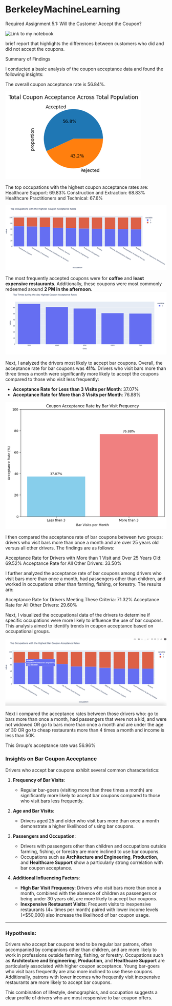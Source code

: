 # BerkeleyMachineLearning

Required Assignment 5.1: Will the Customer Accept the Coupon?

![Link to my notebook](https://github.com/arethasamuel/BerkeleyMachineLearning/blob/main/Module5.ipynb)

brief report that highlights the differences between customers who did and did not accept the coupons.

Summary of Findings

I conducted a basic analysis of the coupon acceptance data and found the following insights:

The overall coupon acceptance rate is 56.84%.

![alt text](https://github.com/arethasamuel/BerkeleyMachineLearning/blob/main/images/totalcouponacceptance.png)

The top occupations with the highest coupon acceptance rates are:
Healthcare Support: 69.83%
Construction and Extraction: 68.83%
Healthcare Practitioners and Technical: 67.6%

![alt text](https://github.com/arethasamuel/BerkeleyMachineLearning/blob/main/images/occupation.png)

The most frequently accepted coupons were for **coffee** and **least expensive restaurants**. Additionally, these coupons were most commonly redeemed around **2 PM in the afternoon**.
![alt text](https://github.com/arethasamuel/BerkeleyMachineLearning/blob/main/images/time.png)

Next, I analyzed the drivers most likely to accept bar coupons. Overall, the acceptance rate for bar coupons was **41%**. Drivers who visit bars more than three times a month were significantly more likely to accept the coupons compared to those who visit less frequently:  

- **Acceptance Rate for Less than 3 Visits per Month**: 37.07%  
- **Acceptance Rate for More than 3 Visits per Month**: 76.88%

![alt text](https://github.com/arethasamuel/BerkeleyMachineLearning/blob/main/images/frequency.png)

I then compared the acceptance rate of bar coupons between two groups: drivers who visit bars more than once a month and are over 25 years old versus all other drivers. The findings are as follows:

Acceptance Rate for Drivers with More than 1 Visit and Over 25 Years Old: 69.52%
Acceptance Rate for All Other Drivers: 33.50%

I further analyzed the acceptance rate of bar coupons among drivers who visit bars more than once a month, had passengers other than children, and worked in occupations other than farming, fishing, or forestry. The results are:

Acceptance Rate for Drivers Meeting These Criteria: 71.32%
Acceptance Rate for All Other Drivers: 29.60%

Next, I visualized the occupational data of the drivers to determine if specific occupations were more likely to influence the use of bar coupons. This analysis aimed to identify trends in coupon acceptance based on occupational groups.

![alt text](https://github.com/arethasamuel/BerkeleyMachineLearning/blob/main/images/occupation2.png)

Next i compared  the acceptance rates between those drivers who:
go to bars more than once a month, had passengers that were not a kid, and were not widowed OR
go to bars more than once a month and are under the age of 30 OR
go to cheap restaurants more than 4 times a month and income is less than 50K.

This Group's acceptance rate was 56.96%

### Insights on Bar Coupon Acceptance

Drivers who accept bar coupons exhibit several common characteristics:

1. **Frequency of Bar Visits**:  
   - Regular bar-goers (visiting more than three times a month) are significantly more likely to accept bar coupons compared to those who visit bars less frequently.

2. **Age and Bar Visits**:  
   - Drivers aged 25 and older who visit bars more than once a month demonstrate a higher likelihood of using bar coupons.

3. **Passengers and Occupation**:  
   - Drivers with passengers other than children and occupations outside farming, fishing, or forestry are more inclined to use bar coupons.  
   - Occupations such as **Architecture and Engineering**, **Production**, and **Healthcare Support** show a particularly strong correlation with bar coupon acceptance.

4. **Additional Influencing Factors**:  
   - **High Bar Visit Frequency**: Drivers who visit bars more than once a month, combined with the absence of children as passengers or being under 30 years old, are more likely to accept bar coupons.  
   - **Inexpensive Restaurant Visits**: Frequent visits to inexpensive restaurants (4+ times per month) paired with lower income levels (<$50,000) also increase the likelihood of bar coupon usage.

---

### Hypothesis:  
Drivers who accept bar coupons tend to be regular bar patrons, often accompanied by companions other than children, and are more likely to work in professions outside farming, fishing, or forestry. Occupations such as **Architecture and Engineering**, **Production**, and **Healthcare Support** are particularly associated with higher coupon acceptance. Young bar-goers who visit bars frequently are also more inclined to use these coupons. Additionally, patrons with lower incomes who frequently visit inexpensive restaurants are more likely to accept bar coupons.  

This combination of lifestyle, demographics, and occupation suggests a clear profile of drivers who are most responsive to bar coupon offers.
